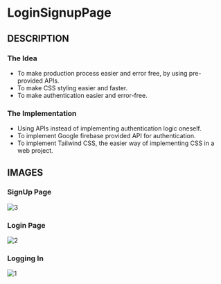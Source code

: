 # LoginSignupPage

## DESCRIPTION

### The Idea

- To make production process easier and error free, by using pre-provided APIs.
- To make CSS styling easier and faster.
- To make authentication easier and error-free. 

### The Implementation

- Using APIs instead of implementing authentication logic oneself.
- To implement Google firebase provided API for authentication. 
- To implement Tailwind CSS, the easier way of implementing CSS in a web project.

## IMAGES


### SignUp Page
![3](https://user-images.githubusercontent.com/65504875/148551406-dde7bd8a-7b9d-47f3-b87e-2cc8bdc22443.png)

### Login Page
![2](https://user-images.githubusercontent.com/65504875/148551413-24eec5de-a91b-42f6-a3bf-2b158835c2eb.png)

### Logging In
![1](https://user-images.githubusercontent.com/65504875/148551416-5c166a81-dcb7-4e78-b0dc-9fcb4a306a80.png)
